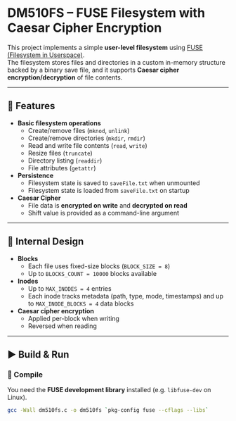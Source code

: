 # DM510FS – FUSE Filesystem with Caesar Cipher Encryption

This project implements a simple **user-level filesystem** using [FUSE (Filesystem in Userspace)](https://github.com/libfuse/libfuse).  
The filesystem stores files and directories in a custom in-memory structure backed by a binary save file, and it supports **Caesar cipher encryption/decryption** of file contents.

---

## 📂 Features
- **Basic filesystem operations**
  - Create/remove files (`mknod`, `unlink`)
  - Create/remove directories (`mkdir`, `rmdir`)
  - Read and write file contents (`read`, `write`)
  - Resize files (`truncate`)
  - Directory listing (`readdir`)
  - File attributes (`getattr`)
- **Persistence**
  - Filesystem state is saved to `saveFile.txt` when unmounted
  - Filesystem state is loaded from `saveFile.txt` on startup
- **Caesar Cipher**
  - File data is **encrypted on write** and **decrypted on read**
  - Shift value is provided as a command-line argument

---

## 🧩 Internal Design
- **Blocks**  
  - Each file uses fixed-size blocks (`BLOCK_SIZE = 8`)  
  - Up to `BLOCKS_COUNT = 10000` blocks available
- **Inodes**  
  - Up to `MAX_INODES = 4` entries  
  - Each inode tracks metadata (path, type, mode, timestamps) and up to `MAX_INODE_BLOCKS = 4` data blocks
- **Caesar cipher encryption**  
  - Applied per-block when writing  
  - Reversed when reading

---

## ▶️ Build & Run

### 🔨 Compile
You need the **FUSE development library** installed (e.g. `libfuse-dev` on Linux).

```bash
gcc -Wall dm510fs.c -o dm510fs `pkg-config fuse --cflags --libs`

